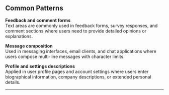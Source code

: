 ## Common Patterns

**Feedback and comment forms**  
Text areas are commonly used in feedback forms, survey responses, and comment sections where users need to provide detailed opinions or explanations.

**Message composition**  
Used in messaging interfaces, email clients, and chat applications where users compose multi-line messages with character limits.

**Profile and settings descriptions**  
Applied in user profile pages and account settings where users enter biographical information, company descriptions, or extended personal details.

---